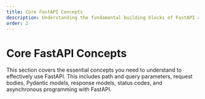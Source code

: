 ```yaml
---
title: Core FastAPI Concepts
description: Understanding the fundamental building blocks of FastAPI applications.
order: 2
---
```


# Core FastAPI Concepts

This section covers the essential concepts you need to understand to effectively use FastAPI. This includes path and query parameters, request bodies, Pydantic models, response models, status codes, and asynchronous programming with FastAPI.

